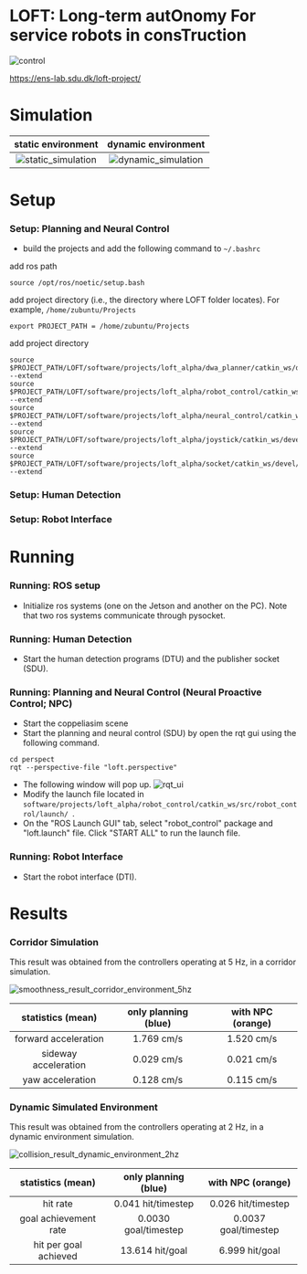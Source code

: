 # LOFT: Long-term autOnomy For service robots in consTruction

![control](picture/control.png)

https://ens-lab.sdu.dk/loft-project/

# Simulation

static environment            |  dynamic environment
:-------------------------:|:-------------------------:
![static_simulation](picture/static_simulation.gif) |   ![dynamic_simulation](picture/dynamic_simulation.gif) 



# Setup

### Setup: Planning and Neural Control
- build the projects and add the following command to ``` ~/.bashrc ```

add ros path
```
source /opt/ros/noetic/setup.bash
```

add project directory (i.e., the directory where LOFT folder locates). For example, ``` /home/zubuntu/Projects ```
```
export PROJECT_PATH = /home/zubuntu/Projects
```

add project directory
```
source $PROJECT_PATH/LOFT/software/projects/loft_alpha/dwa_planner/catkin_ws/devel/setup.bash --extend
source $PROJECT_PATH/LOFT/software/projects/loft_alpha/robot_control/catkin_ws/devel/setup.bash --extend
source $PROJECT_PATH/LOFT/software/projects/loft_alpha/neural_control/catkin_ws/devel/setup.bash --extend
source $PROJECT_PATH/LOFT/software/projects/loft_alpha/joystick/catkin_ws/devel/setup.bash --extend
source $PROJECT_PATH/LOFT/software/projects/loft_alpha/socket/catkin_ws/devel/setup.bash --extend
```

### Setup: Human Detection

### Setup: Robot Interface

# Running

### Running: ROS setup
- Initialize ros systems (one on the Jetson and another on the PC). Note that two ros systems communicate through pysocket.

### Running: Human Detection
- Start the human detection programs (DTU) and the publisher socket (SDU).

### Running: Planning and Neural Control (Neural Proactive Control; NPC)

- Start the coppeliasim scene
- Start the planning and neural control (SDU) by open the rqt gui using the following command.
```
cd perspect
rqt --perspective-file "loft.perspective"
```
- The following window will pop up.
![rqt_ui](picture/rqt_ui.png)
- Modify the launch file located in ```software/projects/loft_alpha/robot_control/catkin_ws/src/robot_control/launch/ ```.
- On the "ROS Launch GUI" tab, select "robot_control" package and "loft.launch" file. Click "START ALL" to run the launch file.


### Running: Robot Interface
- Start the robot interface (DTI).


# Results

### Corridor Simulation

This result was obtained from the controllers operating at 5 Hz, in a corridor simulation.


![smoothness_result_corridor_environment_5hz](picture/smoothness_result_corridor_environment_5hz.png)

statistics (mean)    | only planning (blue) | with NPC (orange) 
:-------------------:|:-------------:|:------------:
forward acceleration |   1.769 cm/s  | 1.520 cm/s
sideway acceleration |   0.029 cm/s  | 0.021 cm/s
yaw acceleration     |   0.128 cm/s  | 0.115 cm/s


### Dynamic Simulated Environment

This result was obtained from the controllers operating at 2 Hz, in a dynamic environment simulation.

![collision_result_dynamic_environment_2hz](picture/collision_result_dynamic_environment_2hz.png)

statistics (mean)     |       only planning (blue)     | with NPC (orange) 
:--------------------:|:-----------------------:|:----------------------:
hit rate              |   0.041 hit/timestep    | 0.026 hit/timestep
goal achievement rate |   0.0030 goal/timestep  | 0.0037 goal/timestep
hit per goal achieved |   13.614 hit/goal       | 6.999 hit/goal
